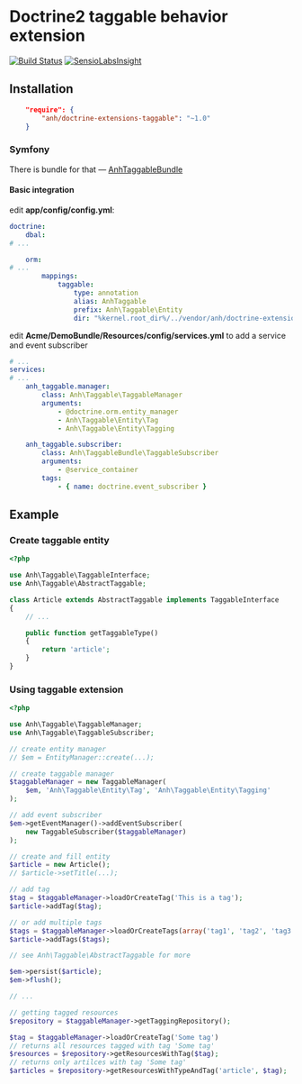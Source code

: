 # Doctrine2 taggable behavior extension

[![Build Status](https://travis-ci.org/hilobok/doctrine-extensions-taggable.png?branch=master)](https://travis-ci.org/hilobok/doctrine-extensions-taggable) [![SensioLabsInsight](https://insight.sensiolabs.com/projects/8cdcc0f0-1f7b-4cb1-91ea-7b3bd3f899cc/mini.png)](https://insight.sensiolabs.com/projects/8cdcc0f0-1f7b-4cb1-91ea-7b3bd3f899cc)

## Installation
```json
    "require": {
        "anh/doctrine-extensions-taggable": "~1.0"
    }
```

### Symfony

There is bundle for that — [AnhTaggableBundle](https://github.com/hilobok/AnhTaggableBundle)

#### Basic integration

edit **app/config/config.yml**:

```yaml
doctrine:
    dbal:
# ...

    orm:
# ...
        mappings:
            taggable:
                type: annotation
                alias: AnhTaggable
                prefix: Anh\Taggable\Entity
                dir: "%kernel.root_dir%/../vendor/anh/doctrine-extensions-taggable/lib/Anh/Taggable/Entity"
```

edit **Acme/DemoBundle/Resources/config/services.yml** to add a service and event subscriber

```yaml
# ...
services:
# ...
    anh_taggable.manager:
        class: Anh\Taggable\TaggableManager
        arguments:
            - @doctrine.orm.entity_manager
            - Anh\Taggable\Entity\Tag
            - Anh\Taggable\Entity\Tagging

    anh_taggable.subscriber:
        class: Anh\TaggableBundle\TaggableSubscriber
        arguments:
            - @service_container
        tags:
            - { name: doctrine.event_subscriber }
```

## Example

### Create taggable entity

```php
<?php

use Anh\Taggable\TaggableInterface;
use Anh\Taggable\AbstractTaggable;

class Article extends AbstractTaggable implements TaggableInterface
{
    // ...

    public function getTaggableType()
    {
        return 'article';
    }
}
```

### Using taggable extension

```php
<?php

use Anh\Taggable\TaggableManager;
use Anh\Taggable\TaggableSubscriber;

// create entity manager
// $em = EntityManager::create(...);

// create taggable manager
$taggableManager = new TaggableManager(
    $em, 'Anh\Taggable\Entity\Tag', 'Anh\Taggable\Entity\Tagging'
);

// add event subscriber
$em->getEventManager()->addEventSubscriber(
    new TaggableSubscriber($taggableManager)
);

// create and fill entity
$article = new Article();
// $article->setTitle(...);

// add tag
$tag = $taggableManager->loadOrCreateTag('This is a tag');
$article->addTag($tag);

// or add multiple tags
$tags = $taggableManager->loadOrCreateTags(array('tag1', 'tag2', 'tag3'));
$article->addTags($tags);

// see Anh\Taggable\AbstractTaggable for more

$em->persist($article);
$em->flush();

// ...

// getting tagged resources
$repository = $taggableManager->getTaggingRepository();

$tag = $taggableManager->loadOrCreateTag('Some tag')
// returns all resources tagged with tag 'Some tag'
$resources = $repository->getResourcesWithTag($tag);
// returns only artilces with tag 'Some tag'
$articles = $repository->getResourcesWithTypeAndTag('article', $tag);
```

